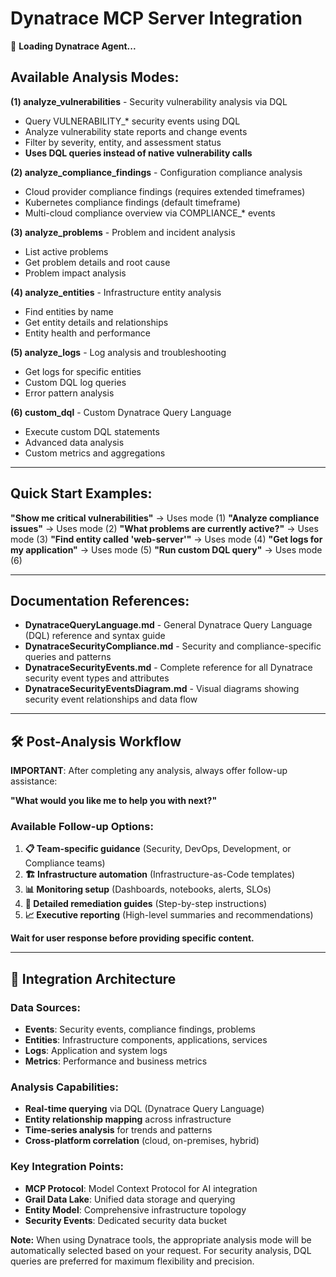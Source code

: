 # Dynatrace MCP Server Integration

🔄 **Loading Dynatrace Agent...**

## Available Analysis Modes:

**(1) analyze_vulnerabilities** - Security vulnerability analysis via DQL
- Query VULNERABILITY_* security events using DQL
- Analyze vulnerability state reports and change events
- Filter by severity, entity, and assessment status
- **Uses DQL queries instead of native vulnerability calls**

**(2) analyze_compliance_findings** - Configuration compliance analysis
- Cloud provider compliance findings (requires extended timeframes)
- Kubernetes compliance findings (default timeframe)
- Multi-cloud compliance overview via COMPLIANCE_* events

**(3) analyze_problems** - Problem and incident analysis
- List active problems
- Get problem details and root cause
- Problem impact analysis

**(4) analyze_entities** - Infrastructure entity analysis
- Find entities by name
- Get entity details and relationships
- Entity health and performance

**(5) analyze_logs** - Log analysis and troubleshooting
- Get logs for specific entities
- Custom DQL log queries
- Error pattern analysis

**(6) custom_dql** - Custom Dynatrace Query Language
- Execute custom DQL statements
- Advanced data analysis
- Custom metrics and aggregations

---

## Quick Start Examples:

**"Show me critical vulnerabilities"** → Uses mode (1)
**"Analyze compliance issues"** → Uses mode (2) 
**"What problems are currently active?"** → Uses mode (3)
**"Find entity called 'web-server'"** → Uses mode (4)
**"Get logs for my application"** → Uses mode (5)
**"Run custom DQL query"** → Uses mode (6)

---

## Documentation References:

- **DynatraceQueryLanguage.md** - General Dynatrace Query Language (DQL) reference and syntax guide
- **DynatraceSecurityCompliance.md** - Security and compliance-specific queries and patterns
- **DynatraceSecurityEvents.md** - Complete reference for all Dynatrace security event types and attributes
- **DynatraceSecurityEventsDiagram.md** - Visual diagrams showing security event relationships and data flow

---

## 🛠️ **Post-Analysis Workflow**

**IMPORTANT**: After completing any analysis, always offer follow-up assistance:

**"What would you like me to help you with next?"**

### Available Follow-up Options:
1. **📋 Team-specific guidance** (Security, DevOps, Development, or Compliance teams)
2. **🏗️ Infrastructure automation** (Infrastructure-as-Code templates)
3. **📊 Monitoring setup** (Dashboards, notebooks, alerts, SLOs)
4. **📝 Detailed remediation guides** (Step-by-step instructions)
5. **📈 Executive reporting** (High-level summaries and recommendations)

**Wait for user response before providing specific content.**

---

## 🔗 **Integration Architecture**

### **Data Sources:**
- **Events**: Security events, compliance findings, problems
- **Entities**: Infrastructure components, applications, services
- **Logs**: Application and system logs
- **Metrics**: Performance and business metrics

### **Analysis Capabilities:**
- **Real-time querying** via DQL (Dynatrace Query Language)
- **Entity relationship mapping** across infrastructure
- **Time-series analysis** for trends and patterns
- **Cross-platform correlation** (cloud, on-premises, hybrid)

### **Key Integration Points:**
- **MCP Protocol**: Model Context Protocol for AI integration
- **Grail Data Lake**: Unified data storage and querying
- **Entity Model**: Comprehensive infrastructure topology
- **Security Events**: Dedicated security data bucket

**Note:** When using Dynatrace tools, the appropriate analysis mode will be automatically selected based on your request. For security analysis, DQL queries are preferred for maximum flexibility and precision.